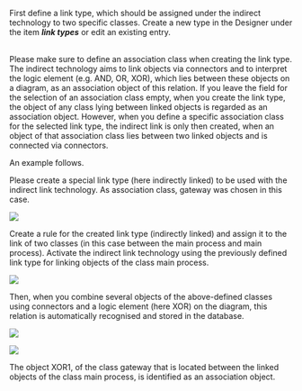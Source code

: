 First define a link type, which should be assigned under the indirect
technology to two specific classes. Create a new type in the Designer
under the item ***link types*** or edit an existing entry.  
 

Please make sure to define an association class when creating the link
type. The indirect technology aims to link objects via connectors and to
interpret the logic element (e.g. AND, OR, XOR), which lies between
these objects on a diagram, as an association object of this relation.
If you leave the field for the selection of an association class empty,
when you create the link type, the object of any class lying between
linked objects is regarded as an association object. However, when you
define a specific association class for the selected link type, the
indirect link is only then created, when an object of that association
class lies between two linked objects and is connected via connectors.  

An example follows.

Please create a special link type (here indirectly linked) to be used
with the indirect link technology. As association class, gateway was
chosen in this case. 

![](//images.ctfassets.net/utx1h0gfm1om/6K57vmZXDqkqw84c8KCkuo/341ea33263081639b1bec8da67fc6b7c/328890.png)

Create a rule for the created link type (indirectly linked) and assign
it to the link of two classes (in this case between the main process and
main process). Activate the indirect link technology using the
previously defined link type for linking objects of the class main
process.

![](//images.ctfassets.net/utx1h0gfm1om/3HAFSVJP7GAGgwiaO2GSCK/b96f144671062faabd30137e80fa98ce/328876.png)

Then, when you combine several objects of the above-defined classes
using connectors and a logic element (here XOR) on the diagram, this
relation is automatically recognised and stored in the database. 

![](//images.ctfassets.net/utx1h0gfm1om/tVNX8p1DP2GKomqOUaYku/b92fb2877c8fe85b59eb34dc29fa5493/329306.png)

![](//images.ctfassets.net/utx1h0gfm1om/39HyUHeeGQIGeKEG62AwI/3e8c8c3cfcd137baad3a2be18e34483b/329302.png)

The object XOR1, of the class gateway that is located between the linked
objects of the class main process, is identified as an association
object.
